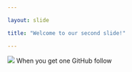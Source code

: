 ```yaml
---

layout: slide

title: "Welcome to our second slide!"

---
```

![](https://c.tenor.com/uu0lcTeLgqkAAAAd/im-famous-saturday-night-live.gif)
When you get one GitHub follow
